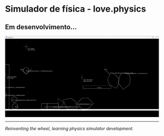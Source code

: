 # Simulador de física - love.physics
## Em desenvolvimento...

<div style="display: flex;">
    <img src="readme/lovephysics.png" alt="Tela de Lançamento" width="512">
</div>

---

_Reinventing the wheel, learning physics simulator development._